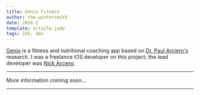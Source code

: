 ```yaml
---
title: Genio Fitness
author: the-wintersmith
date: 2016-2
template: article.jade
tags: iOS, dev
---
```


[Genio](http://geniofit.com) is a fitness and nutritional coaching app based on [Dr. Paul Arciero's](http://www.drpaulsprotocol.com/) research.  I was a freelance iOS developer on this project; the lead developer was [Nick Arciero](http://github.com/narciero).   

---

More information coming soon...

---


